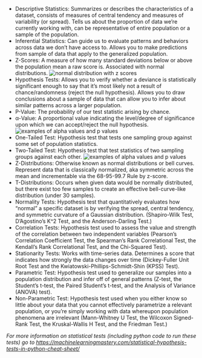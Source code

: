 * Descriptive Statistics: Summarizes or describes the characteristics of a dataset, consists of measures of central tendency and measures of variability (or spread). Tells us about the proportion of data we’re currently working with, can be representative of entire population or a sample of the population.
* Inferential Statistics: Can guide us to evaluate patterns and behaviors across data we don’t have access to. Allows you to make predictions from sample of data that apply to the generalized population.
* Z-Scores: A measure of how many standard deviations below or above the population mean a raw score is. Associated with normal distributions.
![normal distribution with z scores](https://github.com/maliabarker/DS-Utility-Belt/tree/main/imgs/z_scores.png?raw=true)
* Hypothesis Tests: Allows you to verify whether a deviance is statistically significant enough to say that it’s most likely not a result of chance/randomness (reject the null hypothesis). Allows you to draw conclusions about a sample of data that can allow you to infer about similar patterns across a larger population.
* P-Value: The probability of our test statistic arising by chance.
* α-Value: A proportional value indicating the level/degree of significance upon which we can accept/reject the null hypothesis.
![examples of alpha values and p values](https://github.com/maliabarker/DS-Utility-Belt/tree/main/imgs/p_value.png?raw=true)
* One-Tailed Test: Hypothesis test that tests one sampling group against some set of population statistics.
* Two-Tailed Test: Hypothesis test that test statistics of two sampling groups against each other.
![examples of alpha values and p values](https://github.com/maliabarker/DS-Utility-Belt/tree/main/imgs/tail_tests.png?raw=true)
* Z-Distributions: Otherwise known as normal distributions or bell curves. Represent data that is classically normalized, aka symmetric across the mean and incrementable via the 68-95-99.7 Rule by z-score.
* T-Distributions: Occurs when given data would be normally distributed, but there exist too few samples to create an effective bell-curve-like distribution (under 30 samples).
* Normality Tests: Hypothesis test that quantitatively evaluates how “normal” a specific dataset is by verifying the spread, central tendency, and symmetric curvature of a Gaussian distribution. (Shapiro-Wilk Test, D’Agostino’s K^2 Test, and the Anderson-Darling Test.)
* Correlation Tests: Hypothesis test used to assess the value and strength of the correlation between two independent variables (Pearson’s Correlation Coefficient Test, the Spearman’s Rank Correlational Test, the Kendall’s Rank Correlational Test, and the Chi-Squared Test).
* Stationarity Tests: Works with time-series data. Determines a score that indicates how strongly the data changes over time (Dickey-Fuller Unit Root Test and the Kwiatowski-Phillips-Schmidt-Shin (KPSS) Test).
* Parametric Test: Hypothesis test used to generalize our samples into a population distribution and infer off of general patterns (Z-test, the Student’s t-test, the Paired Student’s t-test, and the Analysis of Variance (ANOVA) test).
* Non-Parametric Test: Hypothesis test used when you either know so little about your data that you cannot effectively parametrize a relevant population, or you’re simply working with data whereupon population phenomena are irrelevant (Mann-Whitney U Test, the Wilcoxon Signed-Rank Test, the Kruskal-Wallis H Test, and the Friedman Test.)

*For more information on statistical tests (including python code to run these tests) go to https://machinelearningmastery.com/statistical-hypothesis-tests-in-python-cheat-sheet/*